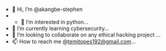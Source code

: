 - 👋 Hi, I’m @akangbe-stephen
- - 👀 I’m interested in python...
- 🌱 I’m currently learning cybersecurity...
- 💞️ I’m looking to collaborate on any ethical hacking project ...
- 📫 How to reach me @temitopes192@gmail.com...

<!---
akangbe-stephen/akangbe-stephen is a ✨ special ✨ repository because its `README.md` (this file) appears on your GitHub profile.
You can click the Preview link to take a look at your changes.
--->
